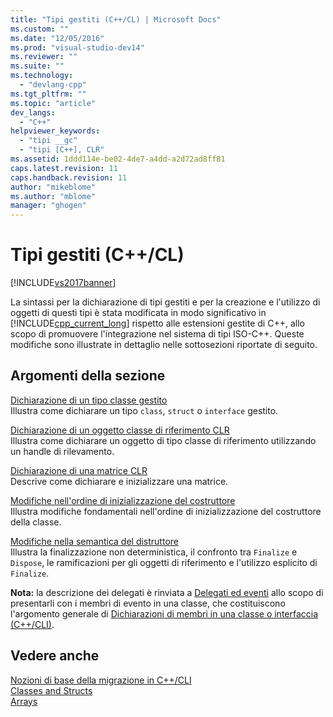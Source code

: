 ```yaml
---
title: "Tipi gestiti (C++/CL) | Microsoft Docs"
ms.custom: ""
ms.date: "12/05/2016"
ms.prod: "visual-studio-dev14"
ms.reviewer: ""
ms.suite: ""
ms.technology: 
  - "devlang-cpp"
ms.tgt_pltfrm: ""
ms.topic: "article"
dev_langs: 
  - "C++"
helpviewer_keywords: 
  - "tipi __gc"
  - "tipi [C++], CLR"
ms.assetid: 1ddd114e-be02-4de7-a4dd-a2d72ad8ff81
caps.latest.revision: 11
caps.handback.revision: 11
author: "mikeblome"
ms.author: "mblome"
manager: "ghogen"
---
```

# Tipi gestiti (C++/CL)
[!INCLUDE[vs2017banner](../assembler/inline/includes/vs2017banner.md)]

La sintassi per la dichiarazione di tipi gestiti e per la creazione e l'utilizzo di oggetti di questi tipi è stata modificata in modo significativo in [!INCLUDE[cpp_current_long](../dotnet/includes/cpp_current_long_md.md)] rispetto alle estensioni gestite di C\+\+,  allo scopo di promuovere l'integrazione nel sistema di tipi ISO\-C\+\+.  Queste modifiche sono illustrate in dettaglio nelle sottosezioni riportate di seguito.  
  
## Argomenti della sezione  
 [Dichiarazione di un tipo classe gestito](../dotnet/declaration-of-a-managed-class-type.md)  
 Illustra come dichiarare un tipo `class`, `struct` o `interface` gestito.  
  
 [Dichiarazione di un oggetto classe di riferimento CLR](../dotnet/declaration-of-a-clr-reference-class-object.md)  
 Illustra come dichiarare un oggetto di tipo classe di riferimento utilizzando un handle di rilevamento.  
  
 [Dichiarazione di una matrice CLR](../dotnet/declaration-of-a-clr-array.md)  
 Descrive come dichiarare e inizializzare una matrice.  
  
 [Modifiche nell'ordine di inizializzazione del costruttore](../dotnet/changes-in-constructor-initialization-order.md)  
 Illustra modifiche fondamentali nell'ordine di inizializzazione del costruttore della classe.  
  
 [Modifiche nella semantica del distruttore](../dotnet/changes-in-destructor-semantics.md)  
 Illustra la finalizzazione non deterministica, il confronto tra `Finalize` e `Dispose`, le ramificazioni per gli oggetti di riferimento e l'utilizzo esplicito di `Finalize`.  
  
 **Nota:** la descrizione dei delegati è rinviata a [Delegati ed eventi](../dotnet/delegates-and-events.md) allo scopo di presentarli con i membri di evento in una classe, che costituiscono l'argomento generale di [Dichiarazioni di membri in una classe o interfaccia \(C\+\+\/CLI\)](../dotnet/member-declarations-within-a-class-or-interface-cpp-cli.md).  
  
## Vedere anche  
 [Nozioni di base della migrazione in C\+\+\/CLI](../dotnet/cpp-cli-migration-primer.md)   
 [Classes and Structs](../windows/classes-and-structs-cpp-component-extensions.md)   
 [Arrays](../windows/arrays-cpp-component-extensions.md)